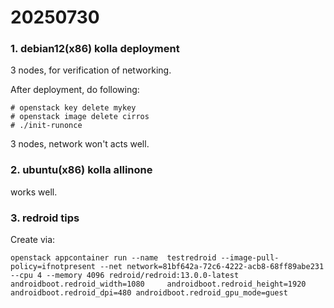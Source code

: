 # 20250730
### 1. debian12(x86) kolla deployment
3 nodes, for verification of networking.   

After deployment, do following:       

```
# openstack key delete mykey
# openstack image delete cirros
# ./init-runonce 
```
3 nodes, network won't acts well.    
### 2. ubuntu(x86) kolla allinone
works well.    

### 3. redroid tips
Create via:     

```
openstack appcontainer run --name  testredroid --image-pull-policy=ifnotpresent --net network=81bf642a-72c6-4222-acb8-68ff89abe231 --cpu 4 --memory 4096 redroid/redroid:13.0.0-latest androidboot.redroid_width=1080     androidboot.redroid_height=1920     androidboot.redroid_dpi=480 androidboot.redroid_gpu_mode=guest
```
